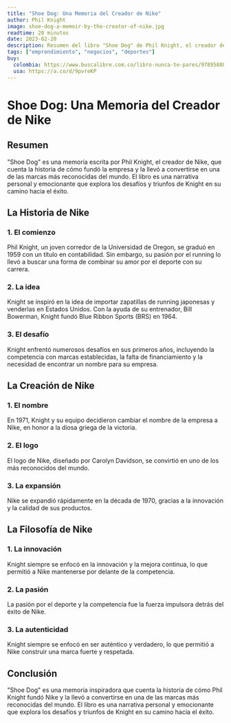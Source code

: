 ```yaml
---
title: "Shoe Dog: Una Memoria del Creador de Nike"
author: Phil Knight
image: shoe-dog-a-memoir-by-the-creator-of-nike.jpg
readtime: 20 minutos
date: 2023-02-20
description: Resumen del libro "Shoe Dog" de Phil Knight, el creador de Nike
tags: ["emprendimiento", "negocios", "deportes"]
buy:
  colombia: https://www.buscalibre.com.co/libro-nunca-te-pares/9789588821337/p/47790299
  usa: https://a.co/d/9pvreKP
---
```

# **Shoe Dog: Una Memoria del Creador de Nike**

## **Resumen**

"Shoe Dog" es una memoria escrita por Phil Knight, el creador de Nike, que cuenta la historia de cómo fundó la empresa y la llevó a convertirse en una de las marcas más reconocidas del mundo. El libro es una narrativa personal y emocionante que explora los desafíos y triunfos de Knight en su camino hacia el éxito.

## **La Historia de Nike**

### 1. **El comienzo**

Phil Knight, un joven corredor de la Universidad de Oregon, se graduó en 1959 con un título en contabilidad. Sin embargo, su pasión por el running lo llevó a buscar una forma de combinar su amor por el deporte con su carrera.

### 2. **La idea**

Knight se inspiró en la idea de importar zapatillas de running japonesas y venderlas en Estados Unidos. Con la ayuda de su entrenador, Bill Bowerman, Knight fundó Blue Ribbon Sports (BRS) en 1964.

### 3. **El desafío**

Knight enfrentó numerosos desafíos en sus primeros años, incluyendo la competencia con marcas establecidas, la falta de financiamiento y la necesidad de encontrar un nombre para su empresa.

## **La Creación de Nike**

### 1. **El nombre**

En 1971, Knight y su equipo decidieron cambiar el nombre de la empresa a Nike, en honor a la diosa griega de la victoria.

### 2. **El logo**

El logo de Nike, diseñado por Carolyn Davidson, se convirtió en uno de los más reconocidos del mundo.

### 3. **La expansión**

Nike se expandió rápidamente en la década de 1970, gracias a la innovación y la calidad de sus productos.

## **La Filosofía de Nike**

### 1. **La innovación**

Knight siempre se enfocó en la innovación y la mejora continua, lo que permitió a Nike mantenerse por delante de la competencia.

### 2. **La pasión**

La pasión por el deporte y la competencia fue la fuerza impulsora detrás del éxito de Nike.

### 3. **La autenticidad**

Knight siempre se enfocó en ser auténtico y verdadero, lo que permitió a Nike construir una marca fuerte y respetada.

## **Conclusión**

"Shoe Dog" es una memoria inspiradora que cuenta la historia de cómo Phil Knight fundó Nike y la llevó a convertirse en una de las marcas más reconocidas del mundo. El libro es una narrativa personal y emocionante que explora los desafíos y triunfos de Knight en su camino hacia el éxito.
